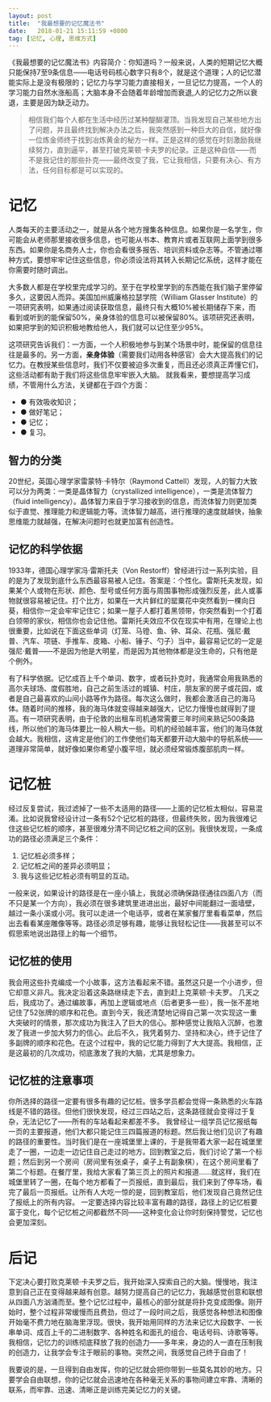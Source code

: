 ```yaml
---
layout: post
title:  "我最想要的记忆魔法书"
date:   2018-01-21 15:11:59 +0800
tag: [记忆, 心理, 思维方式]
---
```


《我最想要的记忆魔法书》内容简介：你知道吗？一般来说，人类的短期记忆大概只能保持7至9条信息——电话号码核心数字只有8个，就是这个道理；人的记忆潜能实际上是没有极限的；记忆力与学习能力直接相关，一旦记忆力提高，一个人的学习能力自然水涨船高；大脑本身不会随着年龄增加而衰退,人的记忆力之所以衰退，主要是因为缺乏动力。


> 相信我们每个人都在生活中经历过某种醍醐灌顶。当我发现自己某些地方出了问题，并且最终找到解决办法之后，我突然感到一种巨大的自信，就好像一位炼金师终于找到冶炼黄金的秘方一样。正是这样的感觉在时刻激励我继续努力，直到逼平，甚至打破克莱顿·卡夫罗的纪录。正是这种自信——而不是我记住的那些扑克——最终改变了我，它让我相信，只要有决心、有方法，任何目标都是可以实现的。

# 记忆

人类每天的主要活动之一，就是从各个地方搜集各种信息。如果你是一名学生，你可能会从老师那里接收很多信息，也可能从书本、教育片或者互联网上面学到很多东西。如果你是名商务人士，你也会看很多报告、培训资料或杂志等。不管通过哪种方式，要想牢牢记住这些信息，你必须设法将其转入长期记忆系统，这样才能在你需要时随时调出。 

大多数人都是在学校里完成学习的。至于在学校里学到的东西能在我们脑子里停留多久，这要因人而异。美国加州威廉格拉瑟学院（William Glasser Institute）的一项研究表明，如果通过阅读获取信息，最终只有大概10%被长期储存下来，而看到或听到的能保留50%，亲身体验的信息可以被保留80%。该项研究还表明，如果把学到的知识积极地教给他人，我们就可以记住至少95%。

这项研究告诉我们：一方面，一个人积极地参与到某个场景中时，能保留的信息往往是最多的。另一方面，**亲身体验**（需要我们动用各种感官）会大大提高我们的记忆力。在教授某些信息时，我们不仅要被迫多次重复，而且还必须真正弄懂它们，这些活动都有助于我们将这些信息牢牢嵌入大脑。 就我看来，要想提高学习成绩，不管用什么方法，关键都在于四个方面： 

 - ● 有效吸收知识；
 - ● 做好笔记；
 - ● 记忆；
 - ● 复习。

## 智力的分类

20世纪，英国心理学家雷蒙特·卡特尔（Raymond Cattell）发现，人的智力大致可以分为两类：一类是晶体智力（crystallized intelligence），一类是流体智力（fluid intelligency）。晶体智力来自于学习接收到的信息，而流体智力则更加类似于直觉、推理能力和逻辑能力等。流体智力越高，进行推理的速度就越快，抽象思维能力就越强，在解决问题时也就更加富有创造性。

## 记忆的科学依据

1933年，德国心理学家冯·雷斯托夫（Von Restorff）曾经进行过一系列实验，目的是为了发现到底什么东西最容易被人记住。答案是：个性化。雷斯托夫发现，如果某个人或物在形状、颜色、型号或任何方面与周围事物形成强烈反差，此人或事物就很容易被记住。打个比方，如果在一大片鲜红的罂粟花中突然看到一棵向日葵，相信你一定会牢牢记住它；如果一屋子人都打着黑领带，你突然看到一个打着白领带的家伙，相信你也会记住他。雷斯托夫效应不仅在现实中有用，在理论上也很重要，比如说在下面这些单词（灯笼、马镫、鱼、钟、耳朵、花瓶、强尼·戴普、汽车、项链、手推车、皮箱、小船、锤子、勺子）当中，最容易记忆的一定是强尼·戴普——不是因为他是大明星，而是因为其他物体都是没生命的，只有他是个例外。

有了科学依据。记忆成百上千个单词、数字，或者玩扑克时，我通常会用我熟悉的高尔夫球场、度假胜地，自己之前生活过的城镇、村庄，朋友家的房子或花园，或者是自己最喜欢的山间小路等作为路径。每次这么做时，我都会激活自己的海马体。随着时间的推移，我的海马体就变得越来越强大，记忆力慢慢也就得到了提高。有一项研究表明，由于伦敦的出租车司机通常需要三年时间来熟记500条路线，所以他们的海马体要比一般人稍大一些。司机的经验越丰富，他们的海马体就会越大。我相信，这肯定是他们的工作使他们每天都要开动大脑中的导航系统——道理非常简单，就好像如果你希望小腹平坦，就必须经常锻炼腹部肌肉一样。

# 记忆桩

经过反复尝试，我过滤掉了一些不太适用的路径——上面的记忆桩太相似，容易混淆。比如说我曾经设计过一条有52个记忆桩的路径，但最终失败，因为我很难记住这些记忆桩的顺序，甚至很难分清不同记忆桩之间的区别。我很快发现，一条成功的路径必须满足三个条件： 

1. 记忆桩必须多样； 
2. 记忆桩之间的差异必须明显；
3. 我与这些记忆桩必须有明显的互动。 

一般来说，如果设计的路径是在一座小镇上，我就必须确保路径通往四面八方（而不只是某一个方向），我必须在很多建筑里进进出出，最好中间能翻过一面墙壁，越过一条小溪或小河。我可以走进一个电话亭，或者在某家餐厅里看看菜单，然后出去看看某座雕像等等。路径必须足够有趣，能够让我轻松记住——我甚至可以不假思索地说出路径上的每一个细节。

## 记忆桩的使用

我会用这些扑克编成一个小故事，这方法看起来不错。虽然这只是一个小进步，但它却意义非凡。我决定沿着这条路继续走下去，直到赶上克莱顿·卡夫罗。 几天之后，我成功了。通过编故事，再加上逻辑或地点（后者更多一些），我一张不差地记住了52张牌的顺序和花色。直到今天，我还清楚地记得自己第一次实现这一重大突破时的情景，那次成功为我注入了巨大的信心。那种感觉让我陷入沉醉，也激发了我进一步加大努力的信心。此后不久，我凭着努力、坚持和决心，终于记住了多副牌的顺序和花色。在这个过程中，我的记忆能力得到了大大提高。我相信，正是这最初的几次成功，彻底激发了我的大脑，尤其是想象力。

## 记忆桩的注意事项

你所选择的路径一定要有很多有趣的记忆桩。很多学员都会觉得一条熟悉的火车路线是不错的路径。但他们很快发现，经过三四站之后，这条路径就会变得过于复杂，无法记忆了——所有的车站看起来都差不多。 我曾经让一组学员记忆报纸每一页的主要报道，他们大都只能记住三四篇报道的标题。然后我让他们见识了有趣的路径的重要性。当时我们是在一座城堡里上课的，于是我带着大家一起在城堡里走了一圈，一边走一边记住自己走过的地方。回到教室之后，我们讨论了第一个标题；然后到另一个房间（房间里有张桌子，桌子上有副象棋），在这个房间里看了第二个标题。在餐厅里，我给大家看了第三页上的照片和报道……就这样，我们在城堡里转了一圈，在每个地方都看了一页报纸，直到最后，我们来到了停车场，看完了最后一页报纸。让所有人大吃一惊的是，回到教室后，他们发现自己竟然记住了报纸上的所有内容。 一定要选择内容比较丰富有趣的路径，路径上的记忆桩要富于变化，每个记忆桩之间都截然不同——这种变化会让你时刻保持警觉，记忆也会更加深刻。

# 后记

下定决心要打败克莱顿·卡夫罗之后，我开始深入探索自己的大脑。慢慢地，我注意到自己正在变得越来越有创意。越努力提高自己的记忆力，我越感觉创意和联想从四面八方汹涌而至。整个记忆过程中，最核心的部分就是将扑克变成图像。刚开始时，整个过程非常缓慢而且费劲，但过了一段时间之后，我感觉各种想法和图像开始毫不费力地在脑海里浮现。很快，我开始用同样的方法来记忆大段数字、一长串单词、成百上千的二进制数字、各种姓名和面孔的组合、电话号码、诗歌等等。我相信，记忆力的训练彻底释放了我的创造力——多年来，身边的人一直在压制我的创造力，让我学会专注于眼前的事物。突然之间，我感觉自己终于自由了！

我要说的是，一旦得到自由发挥，你的记忆就会把你带到一些莫名其妙的地方。只要学会自由联想，你的记忆就会迅速地在各种毫无关系的事物间建立牢靠、清晰的联系，而牢靠、迅速、清晰正是训练完美记忆力的关键。